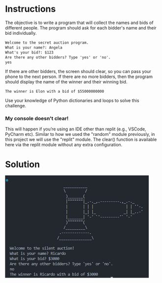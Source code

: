 # Instructions
The objective is to write a program that will collect the names and bids of different people. The program should ask for each bidder's name and their bid individually.

```
Welcome to the secret auction program. 
What is your name?: Angela
What's your bid?: $123
Are there any other bidders? Type 'yes' or 'no'.
yes
```
If there are other bidders, the screen should clear, so you can pass your phone to the next person. If there are no more bidders, then the program should display the name of the winner and their winning bid.

```
The winner is Elon with a bid of $55000000000
```

Use your knowledge of Python dictionaries and loops to solve this challenge.

### My console doesn't clear!
This will happen if you’re using an IDE other than replit (e.g., VSCode, PyCharm etc). Similar to how we used the "random" module previously, in this project we will use the "replit" module. The clear() function is available here via the replit module without any extra configuration.


# Solution

![solution-img](solution-img.png)
